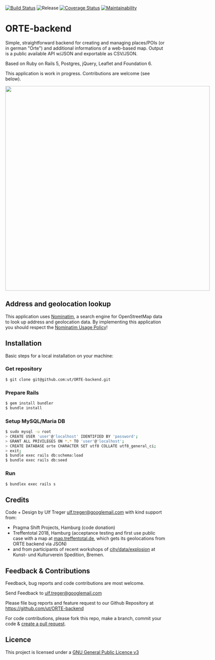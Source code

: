 [![Build Status](https://travis-ci.org/ut/ORTE-backend.svg?branch=main)](https://travis-ci.org/ut/ORTE-backend) ![Release](https://img.shields.io/badge/tag-v0.38-blue.svg) [![Coverage Status](https://coveralls.io/repos/github/ut/ORTE-backend/badge.svg?branch=main)](https://coveralls.io/github/ut/ORTE-backend?branch=main) [![Maintainability](https://api.codeclimate.com/v1/badges/ab3d16e763664a942d72/maintainability)](https://codeclimate.com/github/ut/ORTE-backend/maintainability)


# ORTE-backend

Simple, straightforward backend for creating and managing places/POIs (or in german "Orte") and additional informations of a web-based map. Output is a public available API w/JSON and exportable as CSV/JSON.

Based on Ruby on Rails 5, Postgres, jQuery, Leaflet and Foundation 6.

This application is work in progress. Contributions are welcome (see below).

<img src="https://raw.githubusercontent.com/ut/ORTE-backend/main/app/assets/images/ORTE-sample-map2-overview.jpg" style="max-width: 640px" width="640" />

## Address and geolocation lookup

This application uses [Nominatim](https://nominatim.openstreetmap.org/), a search engine for OpenStreetMap data to look up address and geolocation data. By implementing this application you should respect the [Nominatim Usage Policy](https://operations.osmfoundation.org/policies/nominatim/)!

## Installation

Basic steps for a local installation on your machine:

### Get repository

```bash
$ git clone git@github.com:ut/ORTE-backend.git
```
### Prepare Rails

```bash
$ gem install bundler
$ bundle install
```

### Setup MySQL/Maria DB

```bash
$ sudo mysql -u root
> CREATE USER 'user'@'localhost' IDENTIFIED BY 'password';
> GRANT ALL PRIVILEGES ON *.* TO 'user'@'localhost';
> CREATE DATABASE orte CHARACTER SET utf8 COLLATE utf8_general_ci;
> exit;
$ bundle exec rails db:schema:load
$ bundle exec rails db:seed
```

### Run


```bash
$ bundlex exec rails s
```

## Credits

Code + Design by Ulf Treger <ulf.treger@googlemail.com> with kind support from:

* Pragma Shift Projects, Hamburg (code donation)
* Treffentotal 2018, Hamburg (acceptance testing and first use public case with a map at [map.treffentotal.de](https://map.treffentotal.de), which gets its geolocations from ORTE backend via JSON)
* and from participants of recent workshops of [city/data/explosion](https://citydataexplosion.tumblr.com/) at Kunst- und Kulturverein Spedition, Bremen.



## Feedback & Contributions

Feedback, bug reports and code contributions are most welcome.

Send Feedback to ulf.treger@googlemail.com

Please file bug reports and feature request to our Github Repository at https://github.com/ut/ORTE-backend

For code contributions, please fork this repo, make a branch, commit your code & [create a pull request](https://help.github.com/en/articles/creating-a-pull-request).


## Licence

This project is licensed under a [GNU General Public Licence v3](https://github.com/ut/ORTE-backend/blob/master/LICENSE)
